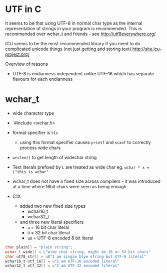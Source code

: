 # UTF in C

It seems to be that using UTF-8 in normal char type as the internal
representation of strings in your program is recommended. This is recommended
over wchar_t and friends - see http://utf8everywhere.org/

ICU seems to be the most recommended library if you need to do complicated
unicode things (not just getting and storing text) http://site.icu-project.org/

Overview of reasons

* UTF-8 is endianness independent unlike UTF-16 which has separate flavours for each endianness

# wchar_t

* wide character type
* `#include <wchar.h>
* format specifier is `%ls`
    * using this format specifier causes `printf` and `scanf` to correctly process wide chars
* `wcslen()` to get length of widechar string
* Text literals prefixed by `L` are treated as wide char eg. `wchar * x = L"this is wchar"`
* wchar_t does not have a fixed size across compilers - it was introduced at a time where 16bit chars were seen as being enough

* C1X
    * added two new fixed size types
        * wchar16_t
        * wchar32_t
    * and three new literal specifiers
        * `u` = 16 bit char literal
        * `U` = 32 bit char literal
        * `u8` = UTF-8 encoded 8 bit literal

```c
char plain[] = "plain string";
wchar_t wide[] = L"wide char string, might be 16 or 32 bit chars"
char utf8_str[] = u8"I am single btye string but UTF-8 literal"
wchar16_t utf_16[] = u"I am UTF-16 encoded literal"
wchar32_t utf_32[] = u"I am UTF-32 encoded literal"
```

